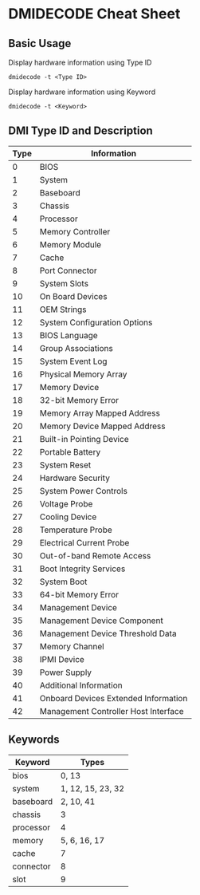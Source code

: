 # DMIDECODE Cheat Sheet

## Basic Usage

Display hardware information using Type ID

```
dmidecode -t <Type ID>
```

Display hardware information using Keyword

```
dmidecode -t <Keyword>
```

## DMI Type ID and Description 

Type | Information
 --- | ---
   0 | BIOS
   1 | System
   2 | Baseboard
   3 | Chassis
   4 | Processor
   5 | Memory Controller
   6 | Memory Module
   7 | Cache
   8 | Port Connector
   9 | System Slots
  10 | On Board Devices
  11 | OEM Strings
  12 | System Configuration Options
  13 | BIOS Language
  14 | Group Associations
  15 | System Event Log
  16 | Physical Memory Array
  17 | Memory Device
  18 | 32-bit Memory Error
  19 | Memory Array Mapped Address
  20 | Memory Device Mapped Address
  21 | Built-in Pointing Device
  22 | Portable Battery
  23 | System Reset
  24 | Hardware Security
  25 | System Power Controls
  26 | Voltage Probe
  27 | Cooling Device
  28 | Temperature Probe
  29 | Electrical Current Probe
  30 | Out-of-band Remote Access
  31 | Boot Integrity Services
  32 | System Boot
  33 | 64-bit Memory Error
  34 | Management Device
  35 | Management Device Component
  36 | Management Device Threshold Data
  37 | Memory Channel
  38 | IPMI Device
  39 | Power Supply
  40 | Additional Information
  41 | Onboard Devices Extended Information
  42 | Management Controller Host Interface
  
  ##  Keywords
  
   Keyword | Types
   --- | ---
   bios | 0, 13
   system | 1, 12, 15, 23, 32
   baseboard | 2, 10, 41
   chassis | 3
   processor | 4
   memory | 5, 6, 16, 17
   cache | 7
   connector | 8
   slot | 9
